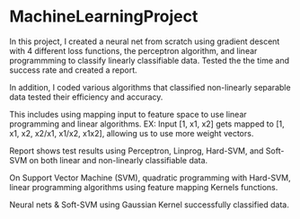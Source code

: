# MachineLearningProject
In this project, I created a neural net from scratch using gradient descent with 4 different loss functions, the perceptron algorithm, and linear programmming to classify linearly classifiable data. Tested the the time and success rate and created a report. 

In addition, I coded various algorithms that classified non-linearly separable data tested their efficiency and accuracy. 

This includes using mapping input to feature space to use linear programming and linear algorithms. EX: Input [1, x1, x2] gets mapped to [1, x1, x2, x2/x1, x1/x2, x1x2], allowing us to use more weight vectors.

Report shows test results using Perceptron, Linprog, Hard-SVM, and Soft-SVM on both linear and non-linearly classifiable data.

On Support Vector Machine (SVM), quadratic programming with Hard-SVM, linear programming algorithms using feature mapping Kernels functions. 

Neural nets & Soft-SVM using Gaussian Kernel successfully classified data. 
